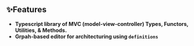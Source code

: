 <h2>✨Features</h2>
  
* **Typescript library of MVC (model-view-controller) Types, Functors, Utilities, & Methods.**
* **Grpah-based editor for architecturing using `definitions`**
